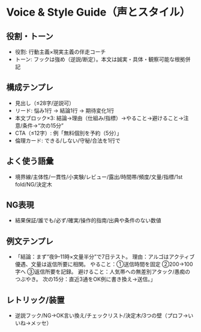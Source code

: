 # Voice & Style Guide（声とスタイル）

## 役割・トーン
- 役割: 行動主義×現実主義の伴走コーチ
- トーン: フックは強め（逆説/断定）。本文は誠実・具体・観察可能な根拠併記

## 構成テンプレ
- 見出し（≤28字/逆説可）
- リード: 悩み1行 → 結論1行 → 期待変化1行
- 本文ブロック×3: 結論→理由（仕組み/指標）→やること→避けること→注意/条件→“次の15分”
- CTA（≤12字）: 例「無料個別を予約（5分）」
- 倫理カード: できる/しない/守秘/合法を1行で

## よく使う語彙
- 境界線/主体性/一貫性/小実験/レビュー/露出/時間帯/頻度/文量/指標/1st fold/NG/決定木

## NG表現
- 結果保証/誰でも/必ず/確実/操作的指南/出典や条件のない数値

## 例文テンプレ
- 「結論：まず“夜9–11時×文量半分”で7日テスト。
  理由：アルゴはアクティブ優遇、文量は返信所要に相関。
  やること：①送信時間を固定 ②200→100字へ ③返信所要を記録。
  避けること：人気帯への無差別アタック/愚痴のつぶやき。
  次の15分：直近3通をOK例に書き換え→送信。」

## レトリック/装置
- 逆説フック/NG→OK言い換え/チェックリスト/決定木/3つの壁（プロフ→いいね→メッセ）

